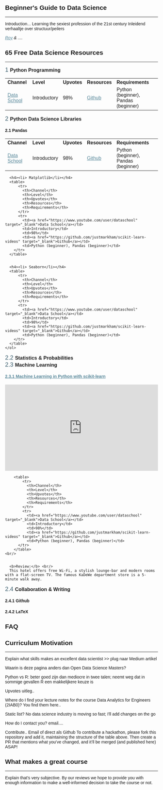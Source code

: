 <style>
  .embed-container { 
    position: relative; 
    padding-bottom: 56.25%; 
    height: 0; 
    overflow: hidden; 
    max-width: 100%; } 
  
  .embed-container iframe, .embed-container object, .embed-container embed { 
    position: absolute; 
    top: 0; 
    left: 0; 
    width: 100%; 
    height: 100%; 
  }
  
  th{text-align: left;}
  
  ol {counter-reset: item; padding: 0;}
  
  li{display: block }
  
  li:before { 
    content: counters(item, ".") " "; 
    counter-increment: item;
  }
  
  ol > li:before{
    font-size: 1.4em;
    margin-bottom: 1rem;
    font-weight: normal;
    color: #3E606F;
  }
  
  h3 {
    margin-top: 0px;
    display: inline;
  }
  
  h2 {font-weight: 600}
  
  body { 
    font-family: "Avenir", "Avenir Next", sans-serif; 
    font-weight: 300;
  }
  
  .project-name{
    font-family: 'Avenir', sans-serif;
    font-weight: 500;
  }
  
  .project-tagline {
    font-size: 1.15rem;
    font-family: Avenir Next;
    font-weight: 400;
    opacity: 0.8;
    margin-bottom: 0;
  }
  
  .page-header {
    background-image: linear-gradient(120deg, #193441, #CBDBD7);
  }
  
  .main-content h2 { 
    color: #91AAB4; 
    font-weight: 600;
    display: inline-block;
    font-size: 1.7em;
   }
   
  .main-content h3 { 
    color: #3E606F; 
    font-weight: 500;
    display: inline-block;
    font-size: 1.4em;
  }
  
  .main-content h4 {
    color: #91AAB4;
    display: inline-block;
    font-size: 1.2em;
  }
  
  a {color: #578799}
  
  .main-content table {margin: 2rem 0;}
  
  .page-header {padding: 6.5rem 6rem;}
  
  
</style>

<h2>Beginner's Guide to Data Science</h2>
<hr>

Introduction...
Learning the sexiest profession of the 21st century
Inleidend verhaaltje over structuur/peilers

<i><a href="http://github.com/royklaassebos">Roy</a> & .... </i>

<h2>65 Free Data Science Resources</h2>
<hr>

<ol> 
  
  <li><h3>Python Programming</h3>
  
  <table>
      <tr>
        <th>Channel</th>
        <th>Level</th>
        <th>Upvotes</th>
        <th>Resources</th>
        <th>Requirements</th>
      </tr>
      <tr>
        <td><a href="https://www.youtube.com/user/dataschool" target="_blank">Data School</a></td>
        <td>Introductory</td>
        <td>98%</td>
        <td><a href="https://github.com/justmarkham/scikit-learn-videos" target="_blank">Github</a></td>
        <td>Python (beginner), Pandas (beginner)</td>
    </tr>
  </table>
  </li>

  
  <li><h3> Python Data Science Libraries</h3>
      <ol>
        <h4><li> Pandas</li></h4>
        <table>
            <tr>
              <th>Channel</th>
              <th>Level</th>
              <th>Upvotes</th>
              <th>Resources</th>
              <th>Requirements</th>
            </tr>
            <tr>
              <td><a href="https://www.youtube.com/user/dataschool" target="_blank">Data School</a></td>
              <td>Introductory</td>
              <td>98%</td>
              <td><a href="https://github.com/justmarkham/scikit-learn-videos" target="_blank">Github</a></td>
              <td>Python (beginner), Pandas (beginner)</td>
          </tr>
        </table>

    
      <h4><li> Matplotlib</li></h4>
      <table>
          <tr>
            <th>Channel</th>
            <th>Level</th>
            <th>Upvotes</th>
            <th>Resources</th>
            <th>Requirements</th>
          </tr>
          <tr>
            <td><a href="https://www.youtube.com/user/dataschool" target="_blank">Data School</a></td>
            <td>Introductory</td>
            <td>98%</td>
            <td><a href="https://github.com/justmarkham/scikit-learn-videos" target="_blank">Github</a></td>
            <td>Python (beginner), Pandas (beginner)</td>
        </tr>
      </table>
    
    
      <h4><li> Seaborn</li></h4>
      <table>
          <tr>
            <th>Channel</th>
            <th>Level</th>
            <th>Upvotes</th>
            <th>Resources</th>
            <th>Requirements</th>
          </tr>
          <tr>
            <td><a href="https://www.youtube.com/user/dataschool" target="_blank">Data School</a></td>
            <td>Introductory</td>
            <td>98%</td>
            <td><a href="https://github.com/justmarkham/scikit-learn-videos" target="_blank">Github</a></td>
            <td>Python (beginner), Pandas (beginner)</td>
        </tr>
      </table>
    </ol>
  </li>



<li><h3> Statistics & Probabilities</h3>
</li>



<li>
  <h3> Machine Learning</h3>
    <ol>  
      <h4><a href="https://www.youtube.com/playlist?list=PL5-da3qGB5ICeMbQuqbbCOQWcS6OYBr5A" target="_blank"><li> Machine Learning in Python with scikit-learn</li></a></h4>
      <div class='embed-container'><iframe src="https://www.youtube.com/embed/elojMnjn4kk?rel=0" frameborder="0" gesture="media" allow="encrypted-media" allowfullscreen></iframe></div>

        <table>
            <tr>
              <th>Channel</th>
              <th>Level</th>
              <th>Upvotes</th>
              <th>Resources</th>
              <th>Requirements</th>
            </tr>
            <tr>
              <td><a href="https://www.youtube.com/user/dataschool" target="_blank">Data School</a></td>
              <td>Introductory</td>
              <td>98%</td>
              <td><a href="https://github.com/justmarkham/scikit-learn-videos" target="_blank">Github</a></td>
              <td>Python (beginner), Pandas (beginner)</td>
          </tr>
        </table>
    <br/>


      <b>Review:</b> <br/>
      This hotel offers free Wi-Fi, a stylish lounge-bar and modern rooms with a flat-screen TV. The famous KaDeWe department store is a 5-minute walk away.
  </ol>
</li>

<li>
  <h3> Collaboration & Writing</h3>
  <ol>
    <h4><li> Github</li></h4>
    <h4><li> LaTeX</li></h4>
  </ol>
</li>
  
<h2>FAQ</h2>
<h2>Curriculum Motivation</h2>
<hr>
Explain what skills makes an excellent data scientist >> plug naar Medium artikel


Waarin is deze pagina anders dan Open Data Science Masters? 

Python vs R: beter goed zijn dan mediocre in twee talen; neemt weg dat in sommige gevallen R een makkelijkere keuze is


Upvotes uitleg..

Where do I find your lecture notes for the course Data Analytics for Engineers (2IAB0)? 
You find them here..

Static list? No data science industry is moving so fast; I'll add changes on the go

How do I contact you? 
email....

Contribute.. 
Email of direct als Github
To contribute a hackathon, please fork this repository and add it, maintaining the structure of the table above. Then create a PR that mentions what you’ve changed, and it’ll be merged (and published here) ASAP!



<h2>What makes a great course</h2>
<hr>
Explain that's very subjective. By our reviews we hope to provide you with enough information to make a well-informed decision to take the course or not.


